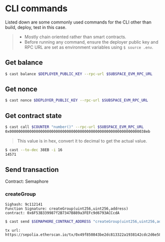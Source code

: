 # CLI commands

Listed down are some commonly used commands for the CLI other than build, deploy, test in this case.

> - Mostly chain oriented rather than smart contracts.
> - Before running any command, ensure the deployer public key and RPC URL are set as environment variables using `$ source .env`.

## Get balance

```sh
$ cast balance $DEPLOYER_PUBLIC_KEY --rpc-url $SUBSPACE_EVM_RPC_URL
```

## Get nonce

```sh
$ cast nonce $DEPLOYER_PUBLIC_KEY --rpc-url $SUBSPACE_EVM_RPC_URL
```

## Get contract state

```sh
$ cast call $COUNTER "number()" --rpc-url $SUBSPACE_EVM_RPC_URL
0x00000000000000000000000000000000000000000000000000000000000038eb
```

> This value is in hex, convert it to decimal to get the actual value.

```sh
$ cast --to-dec 38EB -i 16
14571
```

## Send transaction

Contract: Semaphore

### createGroup

```
Sighash: 9c112141
Function Signature: createGroup(uint256,uint256,address)
contract: 0x6F53B339987f2B7347B889a3FEFc9d6793ACCcdA
```

```sh
$ cast send $SEMAPHORE_CONTRACT_ADDRESS "createGroup(uint256,uint256,address)" 3154 30 $DEPLOYER_PUBLIC_KEY --private-key $DEPLOYER_PRIVATE_KEY --rpc-url $SEPOLIA_RPC_URL
```

```
tx url: https://sepolia.etherscan.io/tx/0x49f850843be2dc813322a1938142cdc2d6e58dbe00e41b854b32e4ebe2e325f5
```

<!-- TODO: Add more results -->

